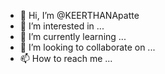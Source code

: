 - 👋 Hi, I’m @KEERTHANApatte
- 👀 I’m interested in ...
- 🌱 I’m currently learning ...
- 💞️ I’m looking to collaborate on ...
- 📫 How to reach me ...

<!---
KEERTHANApatte/KEERTHANApatte is a ✨ special ✨ repository because its `README.md` (this file) appears on your GitHub profile.
You can click the Preview link to take a look at your changes.
--->
